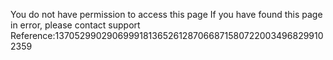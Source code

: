 You do not have permission to access this page If you have found this page in error, please contact support Reference:13705299029069991813652612870668715807220034968299102359